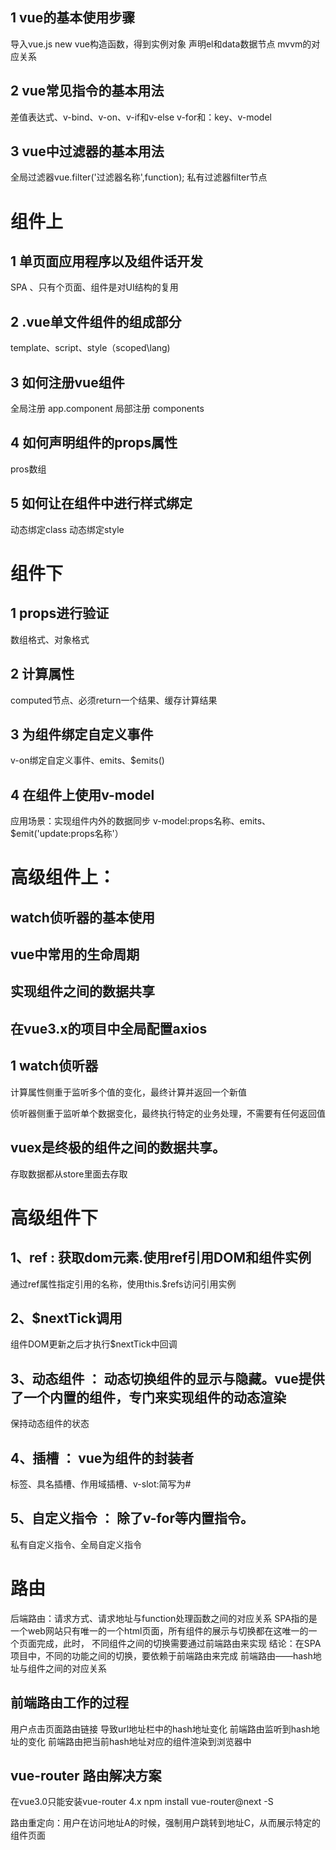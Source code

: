 

## 1 vue的基本使用步骤
导入vue.js
new vue构造函数，得到实例对象
声明el和data数据节点
mvvm的对应关系

## 2 vue常见指令的基本用法
差值表达式、v-bind、v-on、v-if和v-else
v-for和：key、v-model

## 3 vue中过滤器的基本用法
全局过滤器vue.filter('过滤器名称',function);
私有过滤器filter节点


# 组件上

## 1 单页面应用程序以及组件话开发
SPA 、只有个页面、组件是对UI结构的复用

## 2 .vue单文件组件的组成部分
template、script、style（scoped\lang)

## 3 如何注册vue组件
全局注册 app.component
局部注册 components

## 4 如何声明组件的props属性
pros数组

## 5 如何让在组件中进行样式绑定
动态绑定class
动态绑定style

# 组件下

## 1 props进行验证
数组格式、对象格式
## 2 计算属性
computed节点、必须return一个结果、缓存计算结果

## 3 为组件绑定自定义事件
v-on绑定自定义事件、emits、$emits()

## 4 在组件上使用v-model
应用场景：实现组件内外的数据同步
v-model:props名称、emits、$emit('update:props名称'）

# 高级组件上：
## watch侦听器的基本使用
## vue中常用的生命周期
## 实现组件之间的数据共享
## 在vue3.x的项目中全局配置axios

## 1 watch侦听器

计算属性侧重于监听多个值的变化，最终计算并返回一个新值

侦听器侧重于监听单个数据变化，最终执行特定的业务处理，不需要有任何返回值

## vuex是终极的组件之间的数据共享。

存取数据都从store里面去存取


# 高级组件下

## 1、ref : 获取dom元素.使用ref引用DOM和组件实例
通过ref属性指定引用的名称，使用this.$refs访问引用实例

## 2、$nextTick调用
组件DOM更新之后才执行$nextTick中回调

## 3、动态组件 ： 动态切换组件的显示与隐藏。vue提供了一个内置的<component>组件，专门来实现组件的动态渲染
保持动态组件的状态

## 4、插槽 ： vue为组件的封装者
<slot>标签、具名插槽、作用域插槽、v-slot:简写为#

## 5、自定义指令 ： 除了v-for等内置指令。
私有自定义指令、全局自定义指令


# 路由

后端路由：请求方式、请求地址与function处理函数之间的对应关系
SPA指的是一个web网站只有唯一的一个html页面，所有组件的展示与切换都在这唯一的一个页面完成，此时，
不同组件之间的切换需要通过前端路由来实现
结论：在SPA项目中，不同的功能之间的切换，要依赖于前端路由来完成
前端路由——hash地址与组件之间的对应关系
## 前端路由工作的过程
用户点击页面路由链接
导致url地址栏中的hash地址变化
前端路由监听到hash地址的变化
前端路由把当前hash地址对应的组件渲染到浏览器中

##  vue-router 路由解决方案
在vue3.0只能安装vue-router 4.x 
npm install vue-router@next -S

路由重定向：用户在访问地址A的时候，强制用户跳转到地址C，从而展示特定的组件页面 




